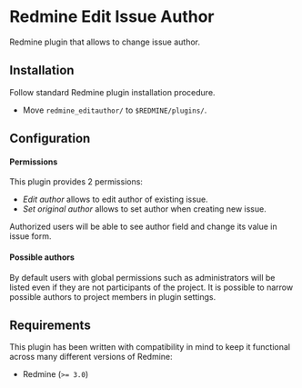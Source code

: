 # Redmine Edit Issue Author

Redmine plugin that allows to change issue author.


## Installation

Follow standard Redmine plugin installation procedure.

 * Move `redmine_editauthor/` to `$REDMINE/plugins/`.


## Configuration

#### Permissions

This plugin provides 2 permissions:

 * *Edit author* allows to edit author of existing issue.
 * *Set original author* allows to set author when creating new issue.

Authorized users will be able to see author field and change its value in issue
form.
    

#### Possible authors
 
 By default users with global permissions such as administrators will be
 listed even if they are not participants of the project. It is possible to
 narrow possible authors to project members in plugin settings.


## Requirements

This plugin has been written with compatibility in mind to keep it
functional across many different versions of Redmine:

  * Redmine (`>= 3.0`)
